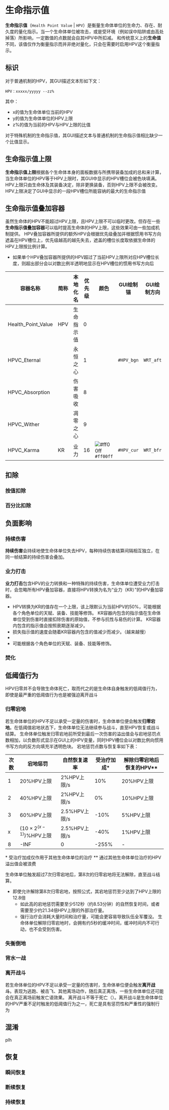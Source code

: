 # 生命指示值

**生命指示值**（`Health Point Value` | `HPV`）是衡量生命体单位的生命力、存在、耐久度的量化指示。当一个生命体单位被攻击，或是受环境（例如误中陷阱或由高处掉落）所影响，一定数值的点数就会自其HPV中所扣减。
和传统意义上的**生命值**不同，该值仅作为衡量指示而并非绝对量化，只会在需要时启用HPV这个衡量指示。

## 标识

对于普通机制的HPV，其GUI描述文本形如下文：

```
HPV：xxxxx/yyyyy --zz%
```
其中：
- x的值为生命体单位当前的HPV
- y的值为生命体单位的HPV上限
- z%的值为当前的HPV与HPV上限的比值

对于特殊机制的生命指示值，其GUI描述文本与普通机制的生命指示值相比缺少一个比值显示。

## 生命指示值上限

**生命指示值上限**根据各个生命体本身的面板数据与所携带装备加成的总和来计算，当生命体单位的HPV等于HPV上限时，其GUI中显示的HPV槽位会被色块填满。
HPV上限只由生命体及其装备决定，除非更换装备，否则HPV上限不会被改变。
HPV上限决定了GUI中显示的一段HPV槽位所能容纳的最大的生命指示值

## 生命指示值叠加容器

虽然生命体的HPV不能超过HPV上限，且HPV上限不可以临时更改。但存在一些**生命指示值叠加容器**可以临时提高生命体的HPV上限，这些效果可由一些加成机制提供。
HPV叠加容器所提供的额外HPV会根据优先级叠加并根据惯用书写方向遮盖在HPV槽位上，优先级越高的越先失去，遮盖的槽位长度取依据生命体的HPV上限按比例计算。
- 如果单个HPV叠加容器所提供的HPV超过了当前HPV上限所对应HPV槽位长度，则超出部分会以对数比例半透明地显示在HPV槽位的惯用书写方向后


| 容器名称               | 简称  | 本地化名  | 优先级 | 颜色                                                                        | GUI绘制锚     | GUI绘制方向   | Obsidian Link |
| ------------------ | --- | ----- | --- | ------------------------------------------------------------------------- | ---------- | --------- | ------------- |
| Health_Point_Value | HPV | 生命指示值 | 0   |                                                                           |            |           |               |
| HPVC_Eternal       |     | 永恒之心  | 1   |                                                                           | `#HPV_bgn` | `WRT_aft` |               |
| HPVC_Absorption    |     | 伤害吸收  | 8   |                                                                           |            |           |               |
| HPVC_Wither        |     | 凋零之心  | 9   |                                                                           |            |           |               |
| HPVC_Karma         | KR  | 业力    | 16  | ![#ff00ff](https://via.placeholder.com/12/ff00ff/000000?text=+) `#ff00ff` | `#HPV_cur` | `WRT_bfr` |               |


## 扣除

### 按值扣除

### 百分比扣除


## 负面影响

### 持续伤害
**持续伤害**会持续地使生命体单位失去HPV，每种持续伤害结算间隔相互独立，在同一帧结算的持续伤害会叠加。
### 业力打击
**业力打击**包含HPV的业力转换和一种特殊的持续伤害，生命体单位遭受业力打击时，会忽略所有HPV叠加容器，直接将HPV转换为名为“业力（KR）”的HPV叠加容器。
- HPV转换为KR的值存在一个上限，该上限默认为当前HPV的50%，可能根据各个角色单位的天赋、装备、技能等修饰。
KR容器内包含的指示值在生命体单位受到伤害时直接扣除伤害的原始值，不参与抗性与易伤的计算。
KR容器内包含的指示值会按照衰期逐渐减少。
- 损失指示值的速度会随着KR容器内包含的值减少而减少。（越来越慢）
- 
- 可能根据各个角色单位的天赋、装备、技能等修饰。
### 焚化


## 低阈值行为

HPV归零并不会导致生命体死亡，取而代之的是生命体自身触发的低阈值行为，即使是最严重的低阈值行为也是被强迫离开战斗
### 归零宕地
若生命体单位的HPV不足以承受一定量的伤害时，生命体单位便会触发**归零宕地**。在低阈值宕地状态下，生命体单位无法继续参与战斗，直至HPV恢复或战斗结算。
生命体单位触发归零宕地前所受到最后一次伤害的溢出值会与宕地惩罚点数相加，以负数形式显示在GUI上的HPV变量，同时HPV槽位会以对数比例向惯用书写方向的反方向填充半透明色块。
宕地惩罚点数与恢复率如下表：

| 次数  | 宕地惩罚                                              | 自然恢复速率      | 受治疗加成\* | 解除归零宕地后恢复的HPV\*\* |
| --- | ------------------------------------------------- | ----------- | ------- | ----------------- |
| 1   | 20%HPV上限                                          | 2%HPV上限/s   | 10%     | 20%HPV上限          |
| 2   | 40%HPV上限                                          | 2%HPV上限/s   | 0%      | 10%HPV上限          |
| 3   | 60%HPV上限                                          | 2.5%HPV上限/s | -10%    | 5%HPV上限           |
| x   | $\left(10\times2^{\left(x-1\right)}\right)$%HPV上限 | 2.5%HPV上限/s | -40%    | 1%HPV上限           |
| 8   | -INF                                              | 0           | -255%   | -                 |
\* 受治疗加成仅作用于其他生命体单位的治疗
\*\* 通过其他生命体单位治疗的HPV溢出值会被浪费

生命体单位触发超过7次归零宕地后，第8次的归零宕地将无法解除，直至战斗结算。
- 即使允许解除第8次归零宕地，按照公式，其宕地惩罚至少达到了HPV上限的12.8倍
	- 如此高的宕地惩罚需要至少512秒（约8.53分钟）的自然恢复时间，或者需要至少约21.34倍HPV上限的外部治疗量。
	- 强行治疗会消耗大量时间和治疗量，可能会更容易导致队伍全军覆没。
生命体单位解除归零宕地时，会拥有约5秒的缓冲时间，缓冲时间内不可行动，也不会受到伤害。

### 失衡倒地

### 背水一战

### 离开战斗
若生命体单位的HPV不足以承受一定量的伤害时，生命体单位便会触发**离开战斗**。表现为逃跑、被击飞、其他离场动作，随后真正离场，一些生命体单位还可能会在真正离场前触发亡语效果。
离开战斗不等于死亡（）。离开战斗是生命体单位的HPV严重不足时触发的低阈值行为之一，死亡是具有惩罚性和严重性的强制行为

## 混淆

plh

## 恢复

### 瞬间恢复

### 断续恢复

### 持续恢复

